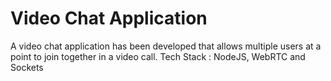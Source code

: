 # Video Chat Application
A video chat application has been developed that allows multiple users at a point to join together in a video call.
Tech Stack : NodeJS, WebRTC and Sockets
